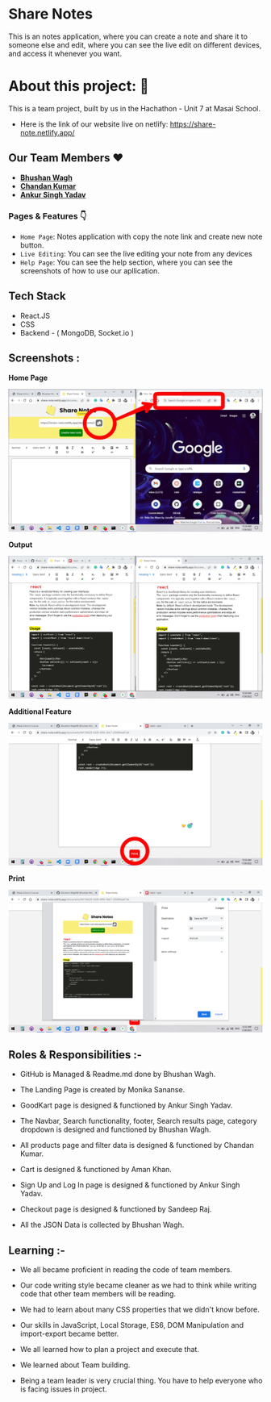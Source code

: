 <!--# notes app
<br/>

## Hello, we are the team ```3-idiots``` and this is our ```Hackathon``` project.

```node
Backend: "Bhushan";
```

<br/>

```node
Frontend:{
  textbox_Paage: "Ankur",
  Help_Page: "Chandan",
  Header_Page: "Bhushan"
};
```
-->

# Share Notes


This is an notes application, where you can create a note and share it to someone else and edit, where you can see the live edit on different devices, and access it whenever you want.

# About this project: 🙌

This is a team project, built by us in the Hachathon - Unit 7 at Masai School.

- Here is the link of our website live on netlify: https://share-note.netlify.app/

## Our Team Members ❤️

- **[ Bhushan Wagh](https://github.com/Bhushan-Wagh98)**
- **[Chandan Kumar](https://github.com/Goluchandan)**
- **[Ankur Singh Yadav](https://github.com/AnkurSinghYadav09)**

### Pages & Features 👇

- `Home Page`: Notes application with copy the note link and create new note button.
- `Live Editing`: You can see the live editing your note from any devices
- `Help Page`: You can see the help section, where you can see the screenshots of how to use our apllication.

## Tech Stack

- React.JS
- CSS
- Backend - ( MongoDB, Socket.io )

## Screenshots :

**Home Page**

![HomePage](https://raw.githubusercontent.com/Bhushan-Wagh98/notes/main/screenshots/copy.jpg)

**Output**

![output](https://raw.githubusercontent.com/Bhushan-Wagh98/notes/main/screenshots/live%20change.png)

**Additional Feature**

![Feature](https://raw.githubusercontent.com/Bhushan-Wagh98/notes/main/screenshots/print%20button.jpg)

**Print**

![Print](https://raw.githubusercontent.com/Bhushan-Wagh98/notes/main/screenshots/print.png)


## Roles & Responsibilities :-

- GitHub is Managed & Readme.md done by Bhushan Wagh.

- The Landing Page is created by Monika Sananse.

- GoodKart page is designed & functioned by Ankur Singh Yadav.

- The Navbar, Search functionality, footer, Search results page, category dropdown is designed and functioned by Bhushan Wagh.

- All products page and filter data is designed & functioned by Chandan Kumar.

- Cart is designed & functioned by Aman Khan.

- Sign Up and Log In page is designed & functioned by Ankur Singh Yadav.

- Checkout page is designed & functioned by Sandeep Raj.

- All the JSON Data is collected by Bhushan Wagh.


## Learning :-

- We all became proficient in reading the code of team members.

- Our code writing style became cleaner as we had to think while writing code that other team members will be reading.

- We had to learn about many CSS properties that we didn't know before.

- Our skills in JavaScript, Local Storage, ES6, DOM Manipulation and import-export became better.

- We all learned how to plan a project and execute that.

- We learned about Team building.

- Being a team leader is very crucial thing. You have to help everyone who is facing issues in project.

